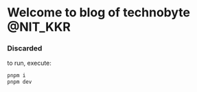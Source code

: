 # Welcome to blog of technobyte @NIT_KKR

### Discarded

to run, execute:

```bash
pnpm i
pnpm dev
```
